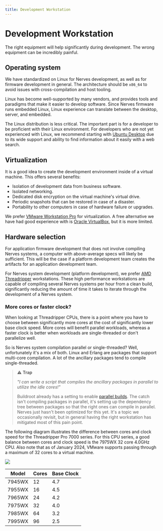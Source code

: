 ```yaml
---
title: Development Workstation
---
```


# Development Workstation

The right equipment will help significantly during development. The wrong equipment can be incredibly painful.

## Operating system

We have standardized on Linux for Nerves development, as well as for firmware development in general. The architecture should be `x86_64` to avoid issues with cross-compilation and host tooling.

Linux has become well-supported by many vendors, and provides tools and paradigms that make it easier to develop software. Since Nerves firmware runs embedded Linux, Linux experience can translate between the desktop, server, and embedded.

The Linux distribution is less critical. The important part is for a developer to be proficient with their Linux environment. For developers who are not yet experienced with Linux, we recommend starting with [Ubuntu Desktop](https://ubuntu.com/download/desktop) due to its wide support and ability to find information about it easily with a web search.

## Virtualization

It is a good idea to create the development environment inside of a virtual machine. This offers several benefits:

* Isolation of development data from business software.
* Isolated networking.
* Dedicated disk encryption on the virtual machine's virtual drive.
* Periodic snapshots that can be restored in case of a disaster.
* Portability to other computers in case of hardware failure or upgrades.

We prefer [VMware Workstation Pro](https://www.vmware.com/products/workstation-pro.html) for virtualization. A free alternative we have had good experience with is [Oracle VirtualBox](https://www.virtualbox.org/), but it is more limited.

## Hardware selection

For application firmware development that does not involve compiling Nerves systems, a computer with above-average specs will likely be sufficient. This will be the case if a platform development team creates the artifacts for an application development team.

For Nerves system development (platform development), we prefer [AMD Threadripper](https://www.amd.com/en/processors/ryzen-threadripper-pro) workstations. These high performance workstations are capable of compiling several Nerves systems per hour from a clean build, significantly reducing the amount of time it takes to iterate through the development of a Nerves system.

### More cores or faster clock?

When looking at Threadripper CPUs, there is a point where you have to choose between significantly more cores at the cost of significantly lower base clock speed. More cores will benefit parallel workloads, whereas a faster clock is better when workloads are single-threaded or don't parallelize well.

So is Nerves system compilation parallel or single-threaded? Well, unfortunately it's a mix of both. Linux and Erlang are packages that support multi-core compilation. A lot of the ancillary packages tend to compile single-threaded.

> ⚠️ **Trap**
>
> _"I can write a script that compiles the ancillary packages in parallel to utilize the idle cores!"_
>
> Buildroot already has a setting to enable [parallel builds](https://buildroot.org/downloads/manual/manual.html#top-level-parallel-build). The catch isn't compiling packages in parallel, it's setting up the dependency tree between packages so that the right ones can compile in parallel. Nerves just hasn't been optimized for this yet. It's a topic we occasionally revisit, but in general having the right workstation has mitigated most of this pain point.

The following diagram illustrates the difference between cores and clock speed for the Threadripper Pro 7000 series. For this CPU series, a good balance between cores and clock speed is the 7975WX 32 core 4.0GHz CPU. Also note that as of January 2024, VMware supports passing through a maximum of 32 cores to a virtual machine.

![](development\_workstation/cores\_vs\_base\_clock.png)

| Model  | Cores | Base Clock |
| ------ | ----- | ---------- |
| 7945WX | 12    | 4.7        |
| 7955WX | 16    | 4.5        |
| 7965WX | 24    | 4.2        |
| 7975WX | 32    | 4.0        |
| 7985WX | 64    | 3.2        |
| 7995WX | 96    | 2.5        |
